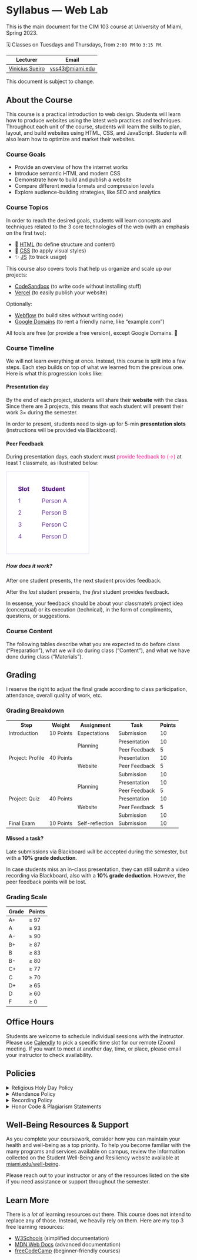 <link rel="stylesheet" href="https://vsueiro.com/syllabus-generator/lib/timeline.css">
<script src="https://vsueiro.com/syllabus-generator/lib/timeline.js" defer></script>

# Syllabus — Web Lab

This is the main document for the CIM 103 course at University of Miami, Spring 2023.

🗓 Classes on Tuesdays and Thursdays, from `2:00 PM` to `3:15 PM`.

| Lecturer                                                          | Email           |
| ----------------------------------------------------------------- | --------------- |
| [Vinicius Sueiro](https://com.miami.edu/profile/vinicius-sueiro/) | vss43@miami.edu |

This document is subject to change.

## About the Course

This course is a practical introduction to web design. Students will learn how to produce websites using the latest web practices and techniques. Throughout each unit of the course, students will learn the skills to plan, layout, and build websites using HTML, CSS, and JavaScript. Students will also learn how to optimize and market their websites.

### Course Goals

- Provide an overview of how the internet works
- Introduce semantic HTML and modern CSS
- Demonstrate how to build and publish a website
- Compare different media formats and compression levels
- Explore audience-building strategies, like SEO and analytics

### Course Topics

In order to reach the desired goals, students will learn concepts and techniques related to the 3 core technologies of the web (with an emphasis on the first two):

- 🧱 [HTML](https://developer.mozilla.org/en-US/docs/Learn/Getting_started_with_the_web/HTML_basics) (to define structure and content)
- 🎨 [CSS](https://developer.mozilla.org/en-US/docs/Learn/Getting_started_with_the_web/CSS_basics) (to apply visual styles)
- ✨ [JS](https://developer.mozilla.org/en-US/docs/Learn/Getting_started_with_the_web/JavaScript_basics) (to track usage)

This course also covers tools that help us organize and scale up our projects:

- [CodeSandbox](https://codesandbox.io/) (to write code without installing stuff)
- [Vercel](https://vercel.com/) (to easily publish your website)

Optionally:

- [Webflow](https://webflow.com/) (to build sites without writing code)
- [Google Domains](https://domains.google/) (to rent a friendly name, like “example.com”)

All tools are free (or provide a free version), except Google Domains. 💸

### Course Timeline

We will not learn everything at once. Instead, this course is split into a few steps. Each step builds on top of what we learned from the previous one. Here is what this progression looks like:

<div class="timeline" data-id="1UF4zQJUSCg_VkPYPwaEEfqra7Xh9jEW_DLgL6SsF2q4" data-range="CIM 103"></div>

#### Presentation day

By the end of each project, students will share their **website** with the class. Since there are 3 projects, this means that each student will present their work 3&times; during the semester.

In order to present, students need to sign-up for 5-min **presentation slots** (instructions will be provided via Blackboard).

#### Peer Feedback

During presentation days, each student must <span style="color: DeepPink">provide feedback to (→)</span> at least 1 classmate, as illustrated below:

<img src="../../media/peer-feedback.gif" alt="Animated diagram" width="226">

##### How does it work?

After one student presents, the next student provides feedback.

After the _last_ student presents, the _first_ student provides feedback.

In essense, your feedback should be about your classmate’s project idea (conceptual) or its execution (technical), in the form of compliments, questions, or suggestions.

### Course Content

The following tables describe what you are expected to do before class (“Preparation”), what we will do during class (“Content”), and what we have done during class (“Materials”).

<div class="table" data-step="1"></div>

<div class="table" data-step="2"></div>

<div class="table" data-step="3"></div>

<div class="table" data-step="4"></div>

## Grading

I reserve the right to adjust the final grade according to class participation, attendance, overall quality of work, etc.

### Grading Breakdown

<table>
    <tr>
        <th>Step</th>
        <th>Weight</th>
        <th>Assignment</th>
        <th>Task</th>
        <th>Points</th>
    </tr>
    <tr>
        <td>Introduction</td>
        <td>10 Points</td>
        <td>Expectations</td>
        <td>Submission</td>
        <td>10</td>
    </tr>
    <tr>
        <td rowspan=5>Project: Profile</td>
        <td rowspan=5>40 Points</td>
        <td rowspan=2>Planning</td>
        <td>Presentation</td>
        <td>10</td>
    </tr>
    <tr>
        <td>Peer Feedback</td>
        <td>5</td>
    </tr>
    <tr>
        <td rowspan=3>Website</td>
        <td>Presentation</td>
        <td>10</td>
    </tr>
    <tr>
        <td>Peer Feedback</td>
        <td>5</td>
    </tr>
    <tr>
        <td>Submission</td>
        <td>10</td>
    </tr>
    <tr>
        <td rowspan=5>Project: Quiz</td>
        <td rowspan=5>40 Points</td>
        <td rowspan=2>Planning</td>
        <td>Presentation</td>
        <td>10</td>
    </tr>
    <tr>
        <td>Peer Feedback</td>
        <td>5</td>
    </tr>
    <tr>
        <td rowspan=3>Website</td>
        <td>Presentation</td>
        <td>10</td>
    </tr>
    <tr>
        <td>Peer Feedback</td>
        <td>5</td>
    </tr>
    <tr>
        <td>Submission</td>
        <td>10</td>
    </tr>
    <tr>
        <td>Final Exam</td>
        <td>10 Points</td>
        <td>Self-reflection</td>
        <td>Submission</td>
        <td>10</td>
    </tr>
</table>

#### Missed a task?

Late submissions via Blackboard <em>will</em> be accepted during the semester, but with a **10% grade deduction**.

In case students miss an in-class presentation, they can still submit a video recording via Blackboard, also with a **10% grade deduction**. However, the peer feedback points will be lost.

### Grading Scale

| Grade | Points |
| ----- | ------ |
| A+    | ≥ 97   |
| A     | ≥ 93   |
| A-    | ≥ 90   |
| B+    | ≥ 87   |
| B     | ≥ 83   |
| B-    | ≥ 80   |
| C+    | ≥ 77   |
| C     | ≥ 70   |
| D+    | ≥ 65   |
| D     | ≥ 60   |
| F     | ≥ 0    |

## Office Hours

Students are welcome to schedule individual sessions with the instructor. Please use [Calendly](https://calendly.com/vsueiro/office-hours) to pick a specific time slot for our remote (Zoom) meeting. If you want to meet at another day, time, or place, please email your instructor to check availability.

## Policies

<details>
  <summary>Religious Holy Day Policy</summary>
  <p>
    It is the student’s obligation to provide faculty members with notice of the dates they will be absent for religious holy days. Students are responsible for material covered in class regardless of their presence. The University’s complete Religious Holy Day Policy can be found in the current Bulletin.
  </p>
</details>

<details>
  <summary>Attendance Policy</summary>
  <p>
    Class attendance is critical to the success of hands-on classes, including class participation in discussions and completion of in-class assignments. All students are responsible for material covered in the classroom regardless of their presence; therefore, check the class Blackboard for announcements, assignment requirements and due dates. Do not email your instructor to find out what has been posted to Blackboard.
  </p>
</details>

<details>
  <summary>Recording Policy</summary>
  <p>
    Students are expressly prohibited from recording any part of this course. If any recordings are available to students, they are intended to supplement the classroom experience. Students are expected to follow appropriate University policies and maintain the security of passwords used to access recorded lectures. Recordings may not be reproduced, shared with those not in the class, or uploaded to other online environments.
  </p>
  <p>
    If the instructor or a University of Miami office plans any other uses for the recordings, beyond this class, students identifiable in the recordings will be notified to request consent prior to such use. Instructors are the copyright owner of the courseware; individual recordings of the materials on Blackboard and/or of the virtual sessions are not allowed; and that such materials cannot be shared outside the physical or virtual classroom environment.
  </p>
</details>

<details>
  <summary>Honor Code & Plagiarism Statements</summary>
  <p>
    Students enrolled in this course are expected to abide by the University of Miami Honor Code. The purpose of the Honor Code is to protect the academic integrity of the University by encouraging consistent ethical behavior in assigned coursework. Academic dishonesty of any kind, for whatever reason, will not be tolerated.
  </p>
  <p>
    No honest student wants to be guilty of the intellectual crime of plagiarism, even unintentionally. Therefore, we provide you with these guidelines so that you don’t accidentally fall into the plagiarism trap.
  </p>
  <p>
    Plagiarism is the taking of someone else’s words, work, or ideas, and passing them off as a product of your own efforts. Plagiarism may occur when a person fails to place quotation marks around someone else’s exact words, directly rephrasing or paraphrasing someone else’s words while still following the general form of the original, and/or failing to issue the proper citation to one’s source material.
  </p>
  <p>
    In student papers, plagiarism is often due to:
  </p>
  <ul>
    <li>Turning in someone else’s paper as one’s own</li>
    <li>Using another person’s data or ideas without acknowledgment</li>
    <li>Failing to cite a written source (printed or internet) of information that you used to collect data or ideas</li>
    <li>Copying an author’s exact words and putting them in the paper without quotation marks</li>
    <li>Rephrasing an author’s words and failing to cite the source</li>
    <li>Copying, rephrasing, or quoting an author’s exact words and citing a source other than where the material was obtained</li>
    <li>Using wording that is very similar to that of the original source, but passing it off as one’s own</li>
  </ul>
  <p>
    The last item is probably the most common problem in student writing. It is still plagiarism if students use an author’s key phrases or sentences in a way that implies they are their own, even if they cite the source.
  </p>
</details>

## Well-Being Resources & Support

As you complete your coursework, consider how you can maintain your health and well-being as a top priority. To help you become familiar with the many programs and services available on campus, review the information collected on the Student Well-Being and Resiliency website available at [miami.edu/well-being](https://miami.edu/well-being).

Please reach out to your instructor or any of the resources listed on the site if you need assistance or support throughout the semester.

## Learn More

There is a _lot_ of learning resources out there. This course does not intend to replace any of those. Instead, we heavily rely on them. Here are my top 3 free learning resources:

- [W3Schools](https://www.w3schools.com/) (simplified documentation)
- [MDN Web Docs](https://developer.mozilla.org/) (advanced documentation)
- [freeCodeCamp](https://www.freecodecamp.org/) (beginner-friendly courses)
